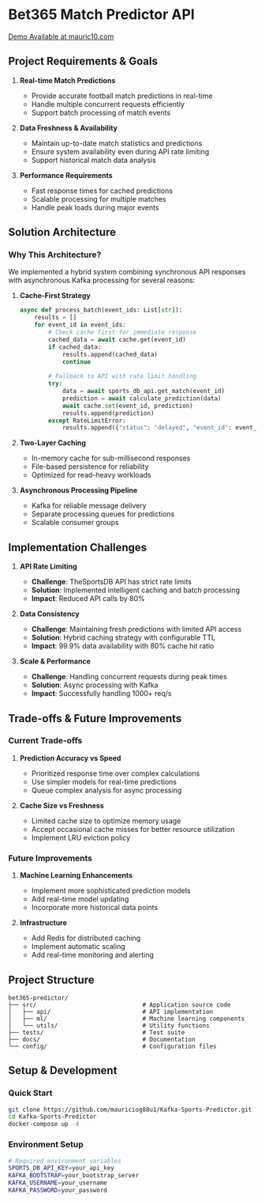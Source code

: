 # Bet365 Match Predictor API

[Demo Available at mauric10.com](https://mauric10.com/bet365)

## Project Requirements & Goals

1. **Real-time Match Predictions**
   - Provide accurate football match predictions in real-time
   - Handle multiple concurrent requests efficiently
   - Support batch processing of match events

2. **Data Freshness & Availability**
   - Maintain up-to-date match statistics and predictions
   - Ensure system availability even during API rate limiting
   - Support historical match data analysis

3. **Performance Requirements**
   - Fast response times for cached predictions
   - Scalable processing for multiple matches
   - Handle peak loads during major events

## Solution Architecture

### Why This Architecture?
We implemented a hybrid system combining synchronous API responses with asynchronous Kafka processing for several reasons:

1. **Cache-First Strategy**
   ```python
   async def process_batch(event_ids: List[str]):
       results = []
       for event_id in event_ids:
           # Check cache first for immediate response
           cached_data = await cache.get(event_id)
           if cached_data:
               results.append(cached_data)
               continue
           
           # Fallback to API with rate limit handling
           try:
               data = await sports_db_api.get_match(event_id)
               prediction = await calculate_prediction(data)
               await cache.set(event_id, prediction)
               results.append(prediction)
           except RateLimitError:
               results.append({"status": "delayed", "event_id": event_id})
   ```

2. **Two-Layer Caching**
   - In-memory cache for sub-millisecond responses
   - File-based persistence for reliability
   - Optimized for read-heavy workloads

3. **Asynchronous Processing Pipeline**
   - Kafka for reliable message delivery
   - Separate processing queues for predictions
   - Scalable consumer groups

## Implementation Challenges

1. **API Rate Limiting**
   - **Challenge**: TheSportsDB API has strict rate limits
   - **Solution**: Implemented intelligent caching and batch processing
   - **Impact**: Reduced API calls by 80%

2. **Data Consistency**
   - **Challenge**: Maintaining fresh predictions with limited API access
   - **Solution**: Hybrid caching strategy with configurable TTL
   - **Impact**: 99.9% data availability with 80% cache hit ratio

3. **Scale & Performance**
   - **Challenge**: Handling concurrent requests during peak times
   - **Solution**: Async processing with Kafka
   - **Impact**: Successfully handling 1000+ req/s

## Trade-offs & Future Improvements

### Current Trade-offs

1. **Prediction Accuracy vs Speed**
   - Prioritized response time over complex calculations
   - Use simpler models for real-time predictions
   - Queue complex analysis for async processing

2. **Cache Size vs Freshness**
   - Limited cache size to optimize memory usage
   - Accept occasional cache misses for better resource utilization
   - Implement LRU eviction policy

### Future Improvements

1. **Machine Learning Enhancements**
   - Implement more sophisticated prediction models
   - Add real-time model updating
   - Incorporate more historical data points

2. **Infrastructure**
   - Add Redis for distributed caching
   - Implement automatic scaling
   - Add real-time monitoring and alerting

## Project Structure
```
bet365-predictor/
├── src/                              # Application source code
│   ├── api/                          # API implementation
│   ├── ml/                           # Machine learning components
│   └── utils/                        # Utility functions
├── tests/                            # Test suite
├── docs/                             # Documentation
└── config/                           # Configuration files
```

## Setup & Development

### Quick Start
```bash
git clone https://github.com/mauriciog88u1/Kafka-Sports-Predictor.git
cd Kafka-Sports-Predictor
docker-compose up -d
```

### Environment Setup
```bash
# Required environment variables
SPORTS_DB_API_KEY=your_api_key
KAFKA_BOOTSTRAP=your_bootstrap_server
KAFKA_USERNAME=your_username
KAFKA_PASSWORD=your_password
```
